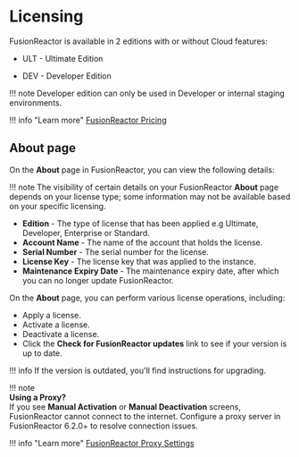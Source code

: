 # Licensing

FusionReactor is available in 2 editions with or without Cloud features:

* ULT - Ultimate Edition

* DEV - Developer Edition

!!! note
    Developer edition can only be used in Developer or internal staging environments.

!!! info "Learn more" 
    [FusionReactor Pricing](https://www.fusion-reactor.com/on-prem-apm-pricing/) 

## About page

On the **About** page in FusionReactor, you can view the following details:  

!!! note 
    The visibility of certain details on your FusionReactor **About** page depends on your license type; some information may not be available based on your specific licensing.

 * **Edition** - The type of license that has been applied e.g Ultimate, Developer, Enterprise or Standard.
 * **Account Name** - The name of the account that holds the license.
 * **Serial Number** - The serial number for the license.
 * **License Key** - The license key that was applied to the instance.
 * **Maintenance Expiry Date** - The maintenance expiry date, after which you can no longer update FusionReactor.

On the **About** page, you can perform various license operations, including:

 * Apply a license.
 * Activate a license.
 * Deactivate a license.
 * Click the **Check for FusionReactor updates** link to see if your version is up to date. 
 
!!! info
    If the version is outdated, you'll find instructions for upgrading.

!!! note  
    **Using a Proxy?**  
    If you see **Manual Activation** or **Manual Deactivation** screens, FusionReactor cannot connect to the internet. Configure a proxy server in FusionReactor 6.2.0+ to resolve connection issues.



!!! info "Learn more"
    [FusionReactor Proxy Settings](/frdocs/Data-insights/Features/Settings/Main-Menu/#proxy-settings)
